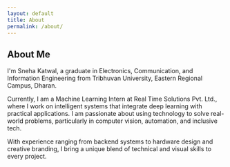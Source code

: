 ```yaml
---
layout: default
title: About
permalink: /about/
---
```


## About Me

I'm Sneha Katwal, a graduate in Electronics, Communication, and Information Engineering from Tribhuvan University, Eastern Regional Campus, Dharan.

Currently, I am a Machine Learning Intern at Real Time Solutions Pvt. Ltd., where I work on intelligent systems that integrate deep learning with practical applications. I am passionate about using technology to solve real-world problems, particularly in computer vision, automation, and inclusive tech.

With experience ranging from backend systems to hardware design and creative branding, I bring a unique blend of technical and visual skills to every project.

